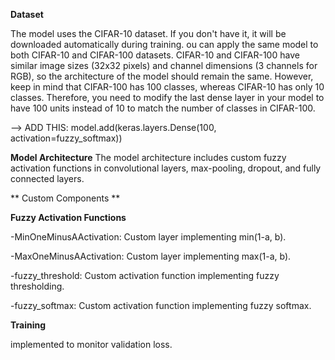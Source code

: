 **Dataset**

The model uses the CIFAR-10 dataset. If you don't have it, it will be downloaded automatically during training.
ou can apply the same model to both CIFAR-10 and CIFAR-100 datasets. CIFAR-10 and CIFAR-100 have similar image sizes (32x32 pixels) and channel dimensions (3 channels for RGB), so the architecture of the model should remain the same.
However, keep in mind that CIFAR-100 has 100 classes, whereas CIFAR-10 has only 10 classes. Therefore, you need to modify the last dense layer in your model to have 100 units instead of 10 to match the number of classes in CIFAR-100.

--> ADD THIS: model.add(keras.layers.Dense(100, activation=fuzzy_softmax))

**Model Architecture**
The model architecture includes custom fuzzy activation functions in convolutional layers, max-pooling, dropout, and fully connected layers.

** Custom Components **

**Fuzzy Activation Functions**

-MinOneMinusAActivation: Custom layer implementing min(1-a, b).

-MaxOneMinusAActivation: Custom layer implementing max(1-a, b).

-fuzzy_threshold: Custom activation function implementing fuzzy thresholding.

-fuzzy_softmax: Custom activation function implementing fuzzy softmax.

**Training**

implemented to monitor validation loss.
